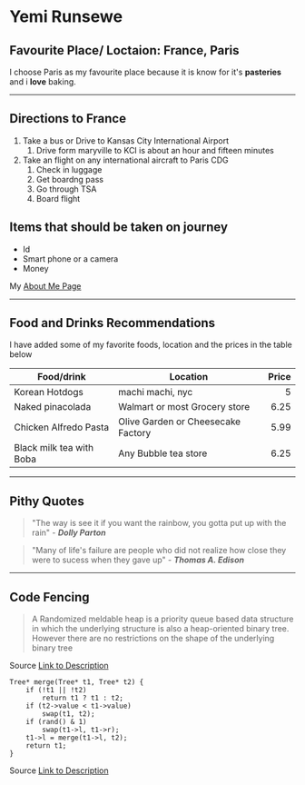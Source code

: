 # Yemi Runsewe
## Favourite Place/ Loctaion: France, Paris

I choose Paris as my favourite place because it is know for it's **pasteries** and i **love** baking.

---

## Directions to France
1. Take a bus or Drive to Kansas City International Airport
    1. Drive form maryville to KCI is about an hour and fifteen minutes
1. Take an flight on any international aircraft to Paris CDG
    1. Check in luggage
    1. Get boardng pass
    1. Go through TSA
    1. Board flight

## Items that should be taken on journey
* Id
* Smart phone or a camera
* Money

My [About Me Page](AboutMe.md)

---

## Food and Drinks Recommendations

I have added some of my favorite foods, location and the prices in the table below

| Food/drink | Location | Price |
| ---| ---| ---: |
| Korean Hotdogs | machi machi, nyc  | 5 |
| Naked pinacolada | Walmart or most Grocery store | 6.25 |
| Chicken Alfredo Pasta | Olive Garden or Cheesecake Factory | 5.99 |
| Black milk tea with Boba | Any Bubble tea store | 6.25 |

---
## Pithy Quotes

>"The way is see it if you want the rainbow, you gotta put up with the rain" - ***Dolly Parton***

>"Many of life's failure are people who did not realize how close they were to sucess when they gave up" - ***Thomas A. Edison***

---

## Code Fencing

>A Randomized meldable heap is a priority queue based data structure in which the underlying structure is also a heap-oriented binary tree. However there are no restrictions on the shape of the underlying binary tree 

Source [Link to Description](https://en.wikipedia.org/wiki/Randomized_meldable_heap)


```
Tree* merge(Tree* t1, Tree* t2) {
    if (!t1 || !t2)
        return t1 ? t1 : t2;
    if (t2->value < t1->value)
        swap(t1, t2);
    if (rand() & 1)
        swap(t1->l, t1->r);
    t1->l = merge(t1->l, t2);
    return t1;
}
```
Source [Link to Description](https://cp-algorithms.com/data_structures/randomized_heap.html)